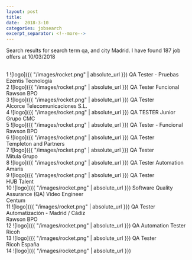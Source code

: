 ```yaml
---
layout: post
title:  
date:  2018-3-10 
categories: jobsearch 
excerpt_separator: <!--more-->
---
```

 Search results for search term qa, and city Madrid. I have found  187 job offers at 10/03/2018
<!--more-->
<br>
1
![logo]({{ "/images/rocket.png" | absolute_url }})
QA Tester - Pruebas
<br>
Ezentis Tecnología
<br>
2
![logo]({{ "/images/rocket.png" | absolute_url }})
QA Tester Funcional
<br>
Rawson BPO
<br>
3
![logo]({{ "/images/rocket.png" | absolute_url }})
QA Tester
<br>
Alcorce Telecomunicaciones S.L.
<br>
4
![logo]({{ "/images/rocket.png" | absolute_url }})
QA TESTER Junior
<br>
Grupo CMC
<br>
5
![logo]({{ "/images/rocket.png" | absolute_url }})
QA Tester - Funcional
<br>
Rawson BPO
<br>
6
![logo]({{ "/images/rocket.png" | absolute_url }})
QA Tester
<br>
Templeton and Partners
<br>
7
![logo]({{ "/images/rocket.png" | absolute_url }})
QA Tester
<br>
Mitula Grupo
<br>
8
![logo]({{ "/images/rocket.png" | absolute_url }})
QA Tester Automation
<br>
Amaris
<br>
9
![logo]({{ "/images/rocket.png" | absolute_url }})
QA Tester
<br>
HUB Talent
<br>
10
![logo]({{ "/images/rocket.png" | absolute_url }})
Software Quality Assurance (QA) Video Engineer
<br>
Centum
<br>
11
![logo]({{ "/images/rocket.png" | absolute_url }})
QA Tester Automatización - Madrid / Cádiz
<br>
Rawson BPO
<br>
12
![logo]({{ "/images/rocket.png" | absolute_url }})
QA Automation Tester
<br>
Ricoh
<br>
13
![logo]({{ "/images/rocket.png" | absolute_url }})
QA Tester
<br>
Ricoh España
<br>
14
![logo]({{ "/images/rocket.png" | absolute_url }})

<br>

